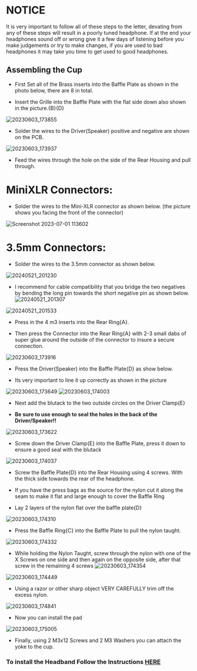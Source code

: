 # NOTICE

It is very important to follow all of these steps to the letter, devating from any of these steps will result in a poorly tuned headphone. If at the end your headphones sound off or wrong give it a few days of listening before you make judgements or try to make changes, if you are used to bad headphones it may take you time to get used to good headphones.

## Assembling the Cup

- First Set all of the Brass inserts into the Baffle Plate as shown in the photo below, there are 8 in total.

- Insert the Grille into the Baffle Plate with the flat side down also shown in the picture.{B}{D}

![20230603_173855](https://github.com/CapraAudio/Satyr-1/assets/122894651/e4237306-4665-49e8-b6ce-bf5bcd1c1d08)

- Solder the wires to the Driver(Speaker) positive and negative are shown on the PCB.

![20230603_173937](https://github.com/CapraAudio/Satyr-1/assets/122894651/bdf2af35-ef8e-4ddd-b989-696502b900ba)

- Feed the wires through the hole on the side of the Rear Housing and pull through.

# MiniXLR Connectors:
- Solder the wires to the Mini-XLR connector as shown below. (the picture shows you facing the front of the connector)

![Screenshot 2023-07-01 113602](https://github.com/CapraAudio/Satyr-1/assets/122894651/2c4a67ad-d952-4a72-a30b-05f7dded4603)

# 3.5mm Connectors:
- Solder the wires to the 3.5mm connector as shown below.

![20240521_201230](https://github.com/CapraAudio/Satyr-1/assets/122894651/d3af9b17-ccc6-4de0-b97f-36079af1eae9)

- I recommend for cable compatibility that you bridge the two negatives by bending the long pin towards the short negative pin as shown below.
![20240521_201307](https://github.com/CapraAudio/Satyr-1/assets/122894651/e7518954-67dc-40ed-afff-2cbc53bb133d)

![20240521_201533](https://github.com/CapraAudio/Satyr-1/assets/122894651/4e96dd81-bc68-4fd1-b997-00669ef45dd8)


- Press in the 4 m3 inserts into the Rear Ring{A}.

- Then press the Connector into the Rear Ring{A} with 2-3 small dabs of super glue around the outside of the connector to insure a secure connection.

![20230603_173916](https://github.com/CapraAudio/Satyr-1/assets/122894651/4936fca1-bb7a-4746-ac89-84923fd9e5bb)

- Press the Driver(Speaker) into the Baffle Plate{D} as show below.

- Its very important to line it up correctly as shown in the picture

![20230603_173649](https://github.com/CapraAudio/Satyr-1/assets/122894651/4ad110ed-6c15-4515-8538-cbb7567dbb4d)
![20230603_174003](https://github.com/CapraAudio/Satyr-1/assets/122894651/5de47b06-2cbf-4e90-96a6-a6d06ef0770b)

- Next add the blutack to the two outside circles on the Driver Clamp{E}

- **Be sure to use enough to seal the holes in the back of the Driver/Speaker!!**

![20230603_173622](https://github.com/CapraAudio/Satyr-1/assets/122894651/7a273329-be6d-4591-a6b8-bddc042d22c5)

- Screw down the Driver Clamp{E} into the Baffle Plate, press it down to ensure a good seal with the blutack

![20230603_174037](https://github.com/CapraAudio/Satyr-1/assets/122894651/ad9fc3b3-26e6-4d30-a414-9879df5e97a8)

- Screw the Baffle Plate{D} into the Rear Housing using 4 screws. With the thick side towards the rear of the headphone.
- If you have the press bags as the source for the nylon cut it along the seam to make it flat and large enough to cover the Baffle Ring

- Lay 2 layers of the nylon flat over the baffle plate{D}

![20230603_174310](https://github.com/CapraAudio/Satyr-1/assets/122894651/8af2e46b-ab0a-4a07-bd1f-0fbf26b91b17)

- Press the Baffle Ring{C} into the Baffle Plate to pull the nylon taught.

![20230603_174332](https://github.com/CapraAudio/Satyr-1/assets/122894651/8fae627a-8852-4a4a-90c6-46fd478ee86b)

- While holding the Nylon Taught, screw through the nylon with one of the X Screws on one side and then again on the opposite side, after that screw in the remaining 4 screws
![20230603_174354](https://github.com/CapraAudio/Satyr-1/assets/122894651/1dc98103-c713-4dbb-b7d4-86a4fe2e4526)

![20230603_174449](https://github.com/CapraAudio/Satyr-1/assets/122894651/0f5ae6d4-f049-4501-8b5b-0c3b46cc07f0)

- Using a razor or other sharp object VERY CAREFULLY trim off the excess nylon.

![20230603_174841](https://github.com/CapraAudio/Satyr-1/assets/122894651/eecee1e9-9831-42c9-ba88-808cc688fd55)

- Now you can install the pad

![20230603_175005](https://github.com/CapraAudio/Satyr-1/assets/122894651/5b31aa9a-1e5c-4e7c-ad49-3b810cc6d038)

- Finally, using 2 M3x12 Screws and 2 M3 Washers you can attach the yoke to the cup.

### To install the Headband Follow the Instructions [HERE](https://github.com/CapraAudio/CapraHeadband/tree/main)
